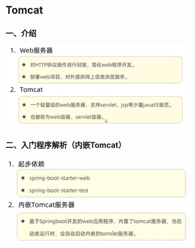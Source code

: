 # Tomcat

## 一、介绍

![](./images/Tomcat-介绍.png)

## 二、入门程序解析（内嵌Tomcat）

![](./images/入门程序解析（内嵌Tomcat）.png)